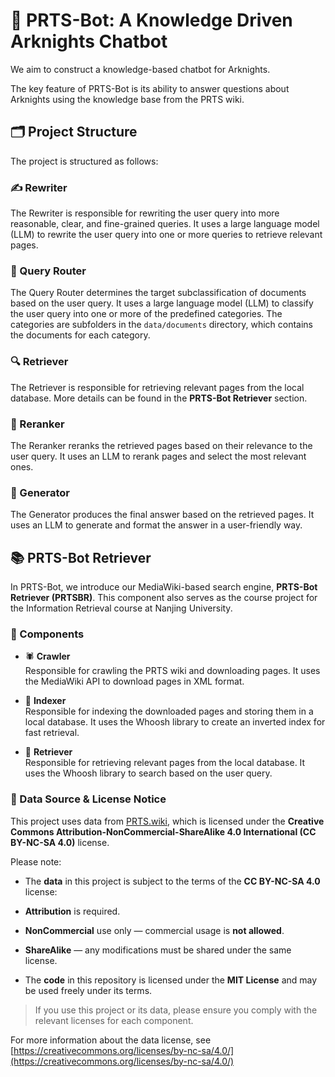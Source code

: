 # 🤖 PRTS-Bot: A Knowledge Driven Arknights Chatbot

We aim to construct a knowledge-based chatbot for Arknights.

The key feature of PRTS-Bot is its ability to answer questions about Arknights using the knowledge base from the PRTS wiki.

## 🗂 Project Structure

The project is structured as follows:

### ✍️ Rewriter

The Rewriter is responsible for rewriting the user query into more reasonable, clear, and fine-grained queries. It uses a large language model (LLM) to rewrite the user query into one or more queries to retrieve relevant pages.

### 🔀 Query Router

The Query Router determines the target subclassification of documents based on the user query. It uses a large language model (LLM) to classify the user query into one or more of the predefined categories.
The categories are subfolders in the `data/documents` directory, which contains the documents for each category.

### 🔍 Retriever

The Retriever is responsible for retrieving relevant pages from the local database. More details can be found in the **PRTS-Bot Retriever** section.

### 🔄 Reranker

The Reranker reranks the retrieved pages based on their relevance to the user query. It uses an LLM to rerank pages and select the most relevant ones.

### 📝 Generator

The Generator produces the final answer based on the retrieved pages. It uses an LLM to generate and format the answer in a user-friendly way.

## 📚 PRTS-Bot Retriever

In PRTS-Bot, we introduce our MediaWiki-based search engine, **PRTS-Bot Retriever (PRTSBR)**. This component also serves as the course project for the Information Retrieval course at Nanjing University.

### 🧩 Components

- 🕷️ **Crawler**  
  Responsible for crawling the PRTS wiki and downloading pages. It uses the MediaWiki API to download pages in XML format.

- 📖 **Indexer**  
  Responsible for indexing the downloaded pages and storing them in a local database. It uses the Whoosh library to create an inverted index for fast retrieval.

- 📂 **Retriever**  
  Responsible for retrieving relevant pages from the local database. It uses the Whoosh library to search based on the user query.

### 📄 Data Source & License Notice

This project uses data from [PRTS.wiki](https://prts.wiki/), which is licensed under the **Creative Commons Attribution-NonCommercial-ShareAlike 4.0 International (CC BY-NC-SA 4.0)** license.

Please note:

-  The **data** in this project is subject to the terms of the **CC BY-NC-SA 4.0** license:
  -  **Attribution** is required.
  -  **NonCommercial** use only — commercial usage is **not allowed**.
  -  **ShareAlike** — any modifications must be shared under the same license.

-  The **code** in this repository is licensed under the **MIT License** and may be used freely under its terms.

>  If you use this project or its data, please ensure you comply with the relevant licenses for each component.

For more information about the data license, see [https://creativecommons.org/licenses/by-nc-sa/4.0/](https://creativecommons.org/licenses/by-nc-sa/4.0/)
